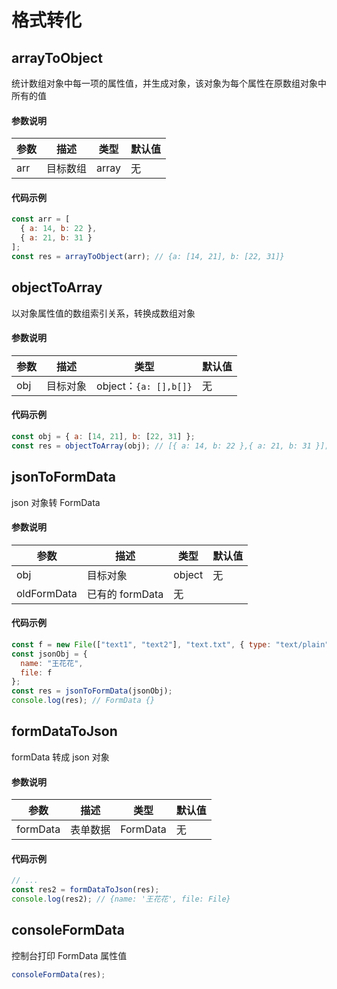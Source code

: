 # 格式转化

## arrayToObject

统计数组对象中每一项的属性值，并生成对象，该对象为每个属性在原数组对象中所有的值

#### 参数说明

| 参数 | 描述     | 类型  | 默认值 |
| ---- | -------- | ----- | ------ |
| arr  | 目标数组 | array | 无     |

#### 代码示例

```js
const arr = [
  { a: 14, b: 22 },
  { a: 21, b: 31 }
];
const res = arrayToObject(arr); // {a: [14, 21], b: [22, 31]}
```

## objectToArray

以对象属性值的数组索引关系，转换成数组对象

#### 参数说明

| 参数 | 描述     | 类型                  | 默认值 |
| ---- | -------- | --------------------- | ------ |
| obj  | 目标对象 | object：`{a: [],b[]}` | 无     |

#### 代码示例

```js
const obj = { a: [14, 21], b: [22, 31] };
const res = objectToArray(obj); // [{ a: 14, b: 22 },{ a: 21, b: 31 }];
```

## jsonToFormData

json 对象转 FormData

#### 参数说明

| 参数        | 描述            | 类型   | 默认值 |
| ----------- | --------------- | ------ | ------ |
| obj         | 目标对象        | object | 无     |
| oldFormData | 已有的 formData | 无     |

#### 代码示例

```js
const f = new File(["text1", "text2"], "text.txt", { type: "text/plain" });
const jsonObj = {
  name: "王花花",
  file: f
};
const res = jsonToFormData(jsonObj);
console.log(res); // FormData {}
```

## formDataToJson

formData 转成 json 对象

#### 参数说明

| 参数     | 描述     | 类型     | 默认值 |
| -------- | -------- | -------- | ------ |
| formData | 表单数据 | FormData | 无     |

#### 代码示例

```js
// ...
const res2 = formDataToJson(res);
console.log(res2); // {name: '王花花', file: File}
```

## consoleFormData

控制台打印 FormData 属性值

```js
consoleFormData(res);
```
